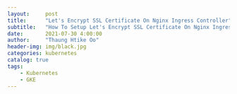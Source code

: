 ```yaml
---
layout:     post
title:      "Let's Encrypt SSL Certificate On Nginx Ingress Controller"
subtitle:   "How To Setup Let's Encrypt SSL Certificate On Nginx Ingress Controller For GEK"
date:       2021-07-30 4:00:00
author:     "Thaung Htike Oo"
header-img: img/black.jpg
categories: kubernetes
catalog: true
tags:
    - Kubernetes
    - GKE
---
```

